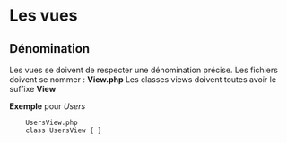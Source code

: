 # Les vues
## Dénomination
Les vues se doivent de respecter une dénomination précise.
Les fichiers doivent se nommer : **<Nomdelaclass>View.php**
Les classes views doivent toutes avoir le suffixe **View**

**Exemple** pour *Users*
```
    UsersView.php
    class UsersView { }
```
